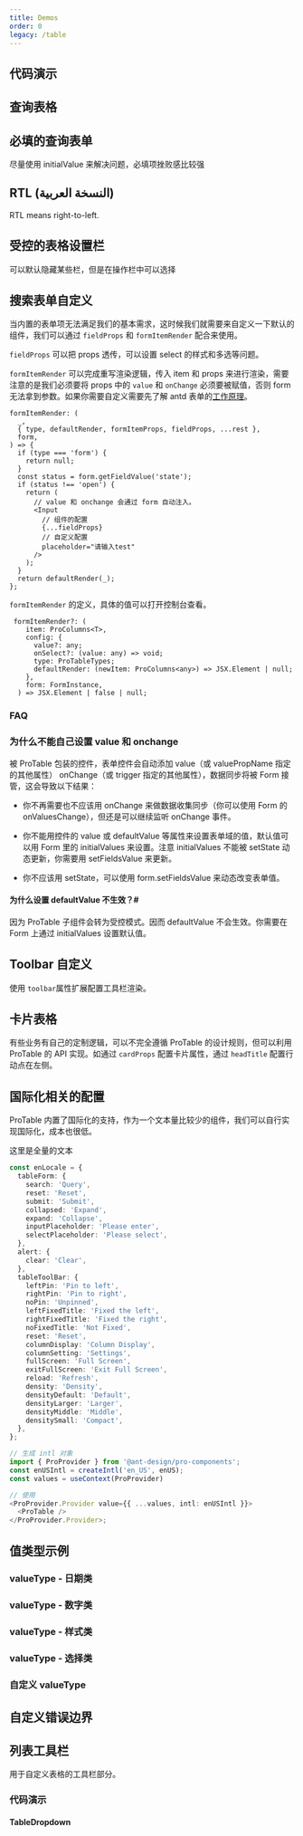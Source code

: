 ```yaml
---
title: Demos
order: 0
legacy: /table
---
```


## 代码演示

## 查询表格

<code src="../demos/single.tsx"  background="var(--main-bg-color)" title="查询表格"></code>

<code src="../demos/theme.tsx" background="var(--main-bg-color)" iframe="550" title="黑色主紧凑主题"></code>

<code src="../demos/single-test.tsx" debug background="var(--main-bg-color)" ></code>

<code src="../demos/no-option.tsx"  background="var(--main-bg-color)" title="查询（无按钮）表格"></code>

<code src="../demos/dataSource.tsx"  background="var(--main-bg-color)" title="使用 DataSource" ></code>

<code src="../demos/normal.tsx"  background="var(--main-bg-color)" title="无查询表单"></code>

<code src="../demos/lightfilter.tsx"  background="var(--main-bg-color)" title="轻量筛选替换查询表单"></code>

<code src="../demos/no-title.tsx"  background="var(--main-bg-color)" title="无 ToolBar 的表格"></code>

## 必填的查询表单

尽量使用 initialValue 来解决问题，必填项挫败感比较强

<code src="../demos/open-rules.tsx"  background="var(--main-bg-color)" ></code>

<code src="../demos/table-nested.tsx"  background="var(--main-bg-color)" title="嵌套表格"></code>

<code src="../demos/split.tsx"  background="var(--main-bg-color)" title="左右结构"></code>

<code src="../demos/batchOption.tsx"  background="var(--main-bg-color)" title="表格批量操作"></code>

<code src="../demos/form.tsx"  background="var(--main-bg-color)" title="通过 formRef 来操作查询表单"></code>

## RTL (النسخة العربية)

RTL means right-to-left.

<code src="../demos/rtl_table.tsx"  background="var(--main-bg-color)" ></code>

## 受控的表格设置栏

可以默认隐藏某些栏，但是在操作栏中可以选择

<code src="../demos/columnsStateMap.tsx"  background="var(--main-bg-color)" ></code>

<code src="../demos/pollinga.tsx"  background="var(--main-bg-color)" title="表格轮询"></code>

<code src="../demos/dateFormatter.tsx"  background="var(--main-bg-color)" title="dateFormatter-日期格式化"></code>

## 搜索表单自定义

当内置的表单项无法满足我们的基本需求，这时候我们就需要来自定义一下默认的组件，我们可以通过 `fieldProps` 和 `formItemRender` 配合来使用。

`fieldProps` 可以把 props 透传，可以设置 select 的样式和多选等问题。

`formItemRender` 可以完成重写渲染逻辑，传入 item 和 props 来进行渲染，需要注意的是我们必须要将 props 中的 `value` 和 `onChange` 必须要被赋值，否则 form 无法拿到参数。如果你需要自定义需要先了解 antd 表单的[工作原理](https://ant.design/components/form-cn/#Form.Item)。

```tsx | pure
formItemRender: (
  _,
  { type, defaultRender, formItemProps, fieldProps, ...rest },
  form,
) => {
  if (type === 'form') {
    return null;
  }
  const status = form.getFieldValue('state');
  if (status !== 'open') {
    return (
      // value 和 onchange 会通过 form 自动注入。
      <Input
        // 组件的配置
        {...fieldProps}
        // 自定义配置
        placeholder="请输入test"
      />
    );
  }
  return defaultRender(_);
};
```

`formItemRender` 的定义，具体的值可以打开控制台查看。

```tsx | pure
 formItemRender?: (
    item: ProColumns<T>,
    config: {
      value?: any;
      onSelect?: (value: any) => void;
      type: ProTableTypes;
      defaultRender: (newItem: ProColumns<any>) => JSX.Element | null;
    },
    form: FormInstance,
  ) => JSX.Element | false | null;
```

<code src="../demos/linkage_form.tsx"  background="var(--main-bg-color)" ></code>

### FAQ

### 为什么不能自己设置 value 和 onchange

被 ProTable 包装的控件，表单控件会自动添加 value（或 valuePropName 指定的其他属性） onChange（或 trigger 指定的其他属性），数据同步将被 Form 接管，这会导致以下结果：

- 你不再需要也不应该用 onChange 来做数据收集同步（你可以使用 Form 的 onValuesChange），但还是可以继续监听 onChange 事件。

- 你不能用控件的 value 或 defaultValue 等属性来设置表单域的值，默认值可以用 Form 里的 initialValues 来设置。注意 initialValues 不能被 setState 动态更新，你需要用 setFieldsValue 来更新。

- 你不应该用 setState，可以使用 form.setFieldsValue 来动态改变表单值。

#### 为什么设置 defaultValue 不生效？\#

因为 ProTable 子组件会转为受控模式。因而 defaultValue 不会生效。你需要在 Form 上通过 initialValues 设置默认值。

<code src="../demos/search_option.tsx"  background="var(--main-bg-color)" ></code>

## Toolbar 自定义

使用 `toolbar`属性扩展配置工具栏渲染。

<code src="../demos/listToolBar.tsx"  background="var(--main-bg-color)" ></code>

<code src="../demos/renderTable.tsx"  background="var(--main-bg-color)" title="表格主体自定义"></code>

## 卡片表格

有些业务有自己的定制逻辑，可以不完全遵循 ProTable 的设计规则，但可以利用 ProTable 的 API 实现。如通过 `cardProps` 配置卡片属性，通过 `headTitle` 配置行动点在左侧。

<code src="../demos/card-title.tsx" background="var(--main-bg-color)" title="卡片表格" desc="使用卡片标题，行动点在左侧。"></code>

## 国际化相关的配置

ProTable 内置了国际化的支持，作为一个文本量比较少的组件，我们可以自行实现国际化，成本也很低。

这里是全量的文本

```typescript | pure
const enLocale = {
  tableForm: {
    search: 'Query',
    reset: 'Reset',
    submit: 'Submit',
    collapsed: 'Expand',
    expand: 'Collapse',
    inputPlaceholder: 'Please enter',
    selectPlaceholder: 'Please select',
  },
  alert: {
    clear: 'Clear',
  },
  tableToolBar: {
    leftPin: 'Pin to left',
    rightPin: 'Pin to right',
    noPin: 'Unpinned',
    leftFixedTitle: 'Fixed the left',
    rightFixedTitle: 'Fixed the right',
    noFixedTitle: 'Not Fixed',
    reset: 'Reset',
    columnDisplay: 'Column Display',
    columnSetting: 'Settings',
    fullScreen: 'Full Screen',
    exitFullScreen: 'Exit Full Screen',
    reload: 'Refresh',
    density: 'Density',
    densityDefault: 'Default',
    densityLarger: 'Larger',
    densityMiddle: 'Middle',
    densitySmall: 'Compact',
  },
};

// 生成 intl 对象
import { ProProvider } from '@ant-design/pro-components';
const enUSIntl = createIntl('en_US', enUS);
const values = useContext(ProProvider)

// 使用
<ProProvider.Provider value={{ ...values, intl: enUSIntl }}>
  <ProTable />
</ProProvider.Provider>;
```

<code src="../demos/intl.tsx"  background="var(--main-bg-color)" title="国际化相关的配置"></code>

<code src="../demos/search.tsx"  background="var(--main-bg-color)" title="使用自带 keyWords 搜索的 table"></code>

## 值类型示例

### valueType - 日期类

<code src="../demos/valueTypeDate.tsx"  background="var(--main-bg-color)" ></code>

### valueType - 数字类

<code src="../demos/valueTypeNumber.tsx"  background="var(--main-bg-color)" ></code>

### valueType - 样式类

<code src="../demos/valueType.tsx"  background="var(--main-bg-color)" ></code>

### valueType - 选择类

<code src="../demos/valueType_select.tsx"  background="var(--main-bg-color)" ></code>

### 自定义 valueType

<code src="../demos/customization-value-type.tsx"  background="var(--main-bg-color)" ></code>

## 自定义错误边界

<code src="../demos/error-boundaries.tsx"  background="var(--main-bg-color)" iframe="572"></code>

<code src="../demos/error-boundaries-false.tsx" title="取消自定义错误边界" iframe="462"></code>

<code src="../demos/config-provider.tsx" debug  background="var(--main-bg-color)" ></code>

## 列表工具栏

用于自定义表格的工具栏部分。

### 代码演示

<code src="../demos/ListToolBar/basic.tsx" background="var(--main-bg-color)" title="列表工具栏-基本使用"></code>

<code src="../demos/ListToolBar/no-title.tsx" background="var(--main-bg-color)" title="无标题" desc="列表工具栏-没有标题的情况下搜索框会前置。"></code>

<code src="../demos/ListToolBar/multipleLine.tsx" background="var(--main-bg-color)" title="双行布局" desc="列表工具栏-双行的情况下会有双行的布局形式。"></code>

<code src="../demos/ListToolBar/tabs.tsx" background="var(--main-bg-color)" title="带标签" desc="列表工具栏-标签需配合 `multipleLine` 为 `true` 时使用。"></code>

<code src="../demos/ListToolBar/menu.tsx" background="var(--main-bg-color)" title="列表工具栏-标题下拉菜单"></code>

#### TableDropdown

<code src="../demos/edittable-rules.tsx" background="var(--main-bg-color)" title="列表工具栏-标题下拉菜单" debug></code>
